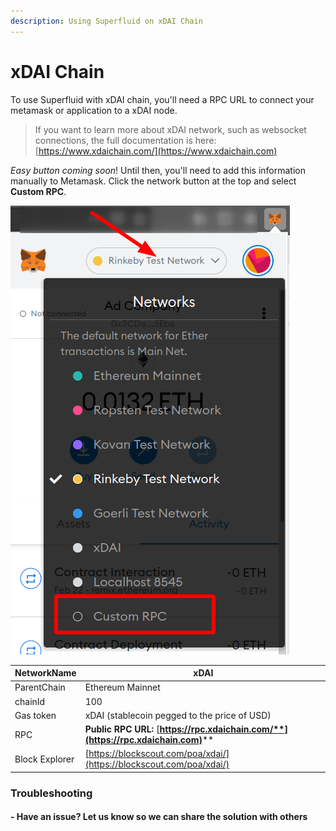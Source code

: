 ```yaml
---
description: Using Superfluid on xDAI Chain
---
```


# xDAI Chain

To use Superfluid with xDAI chain, you'll need a RPC URL to connect your metamask or application to a xDAI node.

> If you want to learn more about xDAI network, such as websocket connections, the full documentation is here: [https://www.xdaichain.com/](https://www.xdaichain.com)

_Easy button coming soon_! Until then, you'll need to add this information manually to Metamask. Click the network button at the top and select **Custom RPC**.

![](<../../.gitbook/assets/image (21).png>)

| NetworkName    | **xDAI**                                                                            |
| -------------- | ----------------------------------------------------------------------------------- |
| ParentChain    | Ethereum Mainnet                                                                    |
| chainId        | 100                                                                                 |
| Gas token      | xDAI (stablecoin pegged to the price of USD)                                        |
| RPC            | **Public RPC URL:** [**https://rpc.xdaichain.com/**](https://rpc.xdaichain.com)**** |
| Block Explorer | [https://blockscout.com/poa/xdai/](https://blockscout.com/poa/xdai/)                |

###

### Troubleshooting

#### - Have an issue? Let us know so we can share the solution with others&#x20;
